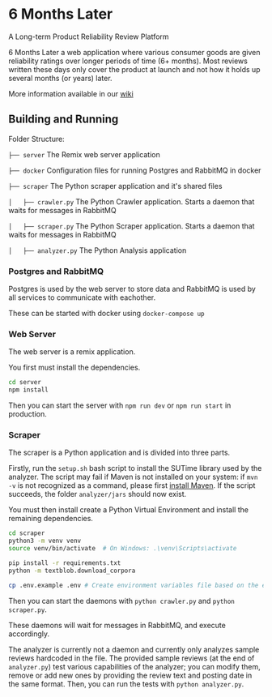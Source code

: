 # 6 Months Later

A Long-term Product Reliability Review Platform

6 Months Later a web application where various consumer goods are given reliability ratings over longer periods of time (6+ months). Most reviews written these days only cover the product at launch and not how it holds up several months (or years) later.

More information available in our [wiki](https://github.com/6monthslater/6monthslater/wiki)

## Building and Running

Folder Structure:

`├── server` The Remix web server application

`├── docker` Configuration files for running Postgres and RabbitMQ in docker

`├── scraper` The Python scraper application and it's shared files

`│   ├── crawler.py` The Python Crawler application. Starts a daemon that waits for messages in RabbitMQ

`│   ├── scraper.py` The Python Scraper application.  Starts a daemon that waits for messages in RabbitMQ

`│   ├── analyzer.py` The Python Analysis application

### Postgres and RabbitMQ

Postgres is used by the web server to store data and RabbitMQ is used by all services to communicate with eachother.

These can be started with docker using `docker-compose up`

### Web Server

The web server is a remix application.

You first must install the dependencies.

```bash
cd server
npm install
```

Then you can start the server with `npm run dev` or `npm run start` in production.

### Scraper

The scraper is a Python application and is divided into three parts.

Firstly, run the `setup.sh` bash script to install the SUTime library used by the analyzer. The script may fail if Maven is not installed on your system: if `mvn -v` is not recognized as a command, please first [install Maven](https://maven.apache.org/install.html). If the script succeeds, the folder `analyzer/jars` should now exist.

You must then install create a Python Virtual Environment and install the remaining dependencies.

```bash
cd scraper
python3 -m venv venv
source venv/bin/activate  # On Windows: .\venv\Scripts\activate

pip install -r requirements.txt
python -m textblob.download_corpora

cp .env.example .env # Create environment variables file based on the example
```

Then you can start the daemons with `python crawler.py` and `python scraper.py`.

These daemons will wait for messages in RabbitMQ, and execute accordingly.

The analyzer is currently not a daemon and currently only analyzes sample reviews hardcoded in the file.
The provided sample reviews (at the end of `analyzer.py`) test various capabilities of the analyzer; you can modify them, remove or add new ones by providing the review text and posting date in the same format. Then, you can run the tests with `python analyzer.py`.